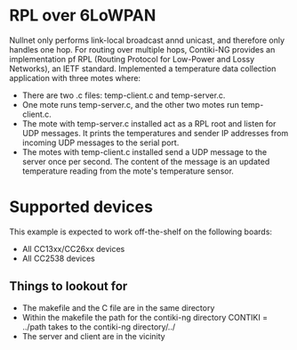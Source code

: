 # RPL over 6LoWPAN
Nullnet only performs link-local broadcast annd unicast, and therefore only handles one hop. For routing over multiple hops, Contiki-NG provides an implementation pf RPL (Routing Protocol for Low-Power and Lossy Networks), an IETF standard. Implemented a temperature data collection application with three motes where:
- There are two .c files: temp-client.c and temp-server.c.
- One mote runs temp-server.c, and the other two motes run temp-client.c.
- The mote with temp-server.c installed act as a RPL root and listen for UDP messages. It prints the temperatures and sender IP addresses 
from incoming UDP messages to the serial port.
- The motes with temp-client.c installed send a UDP message to the server once per second. The
content of the message is an updated temperature reading from the mote's temperature sensor.

# Supported devices
This example is expected to work off-the-shelf on the following boards:

* All CC13xx/CC26xx devices
* All CC2538 devices

## Things to lookout for
* The makefile and the C file are in the same directory
* Within the makefile the path for the contiki-ng directory CONTIKI = ../path takes to the contiki-ng directory/../
* The server and client are in the vicinity
	
	

